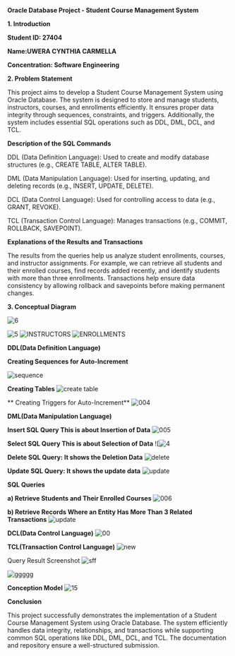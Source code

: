 **Oracle Database Project - Student Course Management System**

**1. Introduction**

**Student ID: 27404**

**Name:UWERA CYNTHIA CARMELLA**

**Concentration: Software Engineering**

**2. Problem Statement**

This project aims to develop a Student Course Management System using Oracle Database. The system is designed to store and manage students, instructors, courses, and enrollments efficiently. It ensures proper data integrity through sequences, constraints, and triggers. Additionally, the system includes essential SQL operations such as DDL, DML, DCL, and TCL.


 **Description of the SQL Commands**

DDL (Data Definition Language): Used to create and modify database structures (e.g., CREATE TABLE, ALTER TABLE).

DML (Data Manipulation Language): Used for inserting, updating, and deleting records (e.g., INSERT, UPDATE, DELETE).

DCL (Data Control Language): Used for controlling access to data (e.g., GRANT, REVOKE).

TCL (Transaction Control Language): Manages transactions (e.g., COMMIT, ROLLBACK, SAVEPOINT).

**Explanations of the Results and Transactions**

The results from the queries help us analyze student enrollments, courses, and instructor assignments. For example, we can retrieve all students and their enrolled courses, find records added recently, and identify students with more than three enrollments. Transactions help ensure data consistency by allowing rollback and savepoints before making permanent changes.

**3. Conceptual Diagram**

![6](https://github.com/user-attachments/assets/57b35de9-7100-4435-8275-5cedc6f630a9)

![5](https://github.com/user-attachments/assets/64489973-ea77-4649-88b5-45eafffda064)
![INSTRUCTORS](https://github.com/user-attachments/assets/4193c108-3568-4e87-9bbf-5201ddc627e9)
![ENROLLMENTS](https://github.com/user-attachments/assets/1f75d2e4-a407-4ad0-a142-cac43f949534)

**DDL(Data Definition Language)**

**Creating Sequences for Auto-Increment**

![sequence](https://github.com/user-attachments/assets/1d9973b2-9053-4236-aa80-65acf58e31c4)


 **Creating Tables**
 ![create table](https://github.com/user-attachments/assets/61165b88-e66d-41d0-8434-9f842804f30a)

** Creating Triggers for Auto-Increment**
 ![004](https://github.com/user-attachments/assets/e54922f7-169d-4304-aaef-dcfe50bfe2a8)

 
 **DML(Data Manipulation Language)**

**Insert SQL Query This is about Insertion of Data**
![005](https://github.com/user-attachments/assets/35024e3c-5117-4900-8fcd-48560e9f44ff)


**Select SQL Query This is about Selection of Data**
![![4](https://github.com/user-attachments/assets/bf342d55-6b64-412e-a6fe-35a11364055b)
 


**Delete SQL Query: It shows the Deletion Data**
![delete](https://github.com/user-attachments/assets/dc87e3c5-7174-4093-8158-80b830befaae)


**Update SQL Query: It shows the update  data**
![update ](https://github.com/user-attachments/assets/274146c3-148e-4770-8d79-8fa5cc2cbfef)


**SQL Queries**

**a) Retrieve Students and Their Enrolled Courses**
![006](https://github.com/user-attachments/assets/85f1ee54-a865-45b2-80f8-18235fb5c25a)

**b) Retrieve Records Where an Entity Has More Than 3 Related Transactions**
![update ](https://github.com/user-attachments/assets/b3fe2c30-928b-4505-bb66-abb3eb6ad1d3)


**DCL(Data Control Language)**
![00](https://github.com/user-attachments/assets/cf293a5e-148f-4221-a1a3-11589a96c170)

**TCL(Transaction Control Language)**
![new](https://github.com/user-attachments/assets/9a88a3a9-7fa7-4f2e-97a9-2bf55974e56d)

Query Result Screenshot
![sff](https://github.com/user-attachments/assets/5118f93c-8daa-45fa-914e-2d365cc18cfa)

![ggggg](https://github.com/user-attachments/assets/024ca38b-dff9-4204-8fbc-ddcaef3a296f)

**Conception Model**
![15](https://github.com/user-attachments/assets/679dc448-4c3a-421b-97e2-d16d20ac0d9d)


**Conclusion**

This project successfully demonstrates the implementation of a Student Course Management System using Oracle Database. The system efficiently handles data integrity, relationships, and transactions while supporting common SQL operations like DDL, DML, DCL, and TCL. The documentation and repository ensure a well-structured submission.




